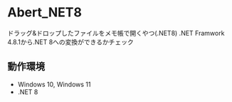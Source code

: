 # Abert_NET8

ドラッグ&amp;ドロップしたファイルをメモ帳で開くやつ(.NET8)
.NET Framwork 4.8.1から.NET 8への変換ができるかチェック

## 動作環境

- Windows 10, Windows 11
- .NET 8

